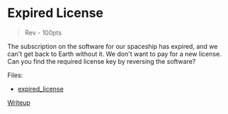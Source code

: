 # Expired License
> Rev - 100pts

The subscription on the software for our spaceship has expired, and we can't get back to Earth without it. We don't want to pay for a new license. Can you find the required license key by reversing the software?

Files:
- [expired_license](src/expired_license.c)

[Writeup](writeup/README.md)
